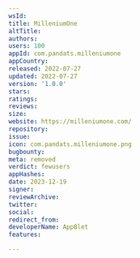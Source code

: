 ```yaml
---
wsId: 
title: MilleniumOne
altTitle: 
authors: 
users: 100
appId: com.pandats.milleniumone
appCountry: 
released: 2022-07-27
updated: 2022-07-27
version: '1.0.0'
stars: 
ratings: 
reviews: 
size: 
website: https://milleniumone.com/
repository: 
issue: 
icon: com.pandats.milleniumone.png
bugbounty: 
meta: removed
verdict: fewusers
appHashes: 
date: 2023-12-19
signer: 
reviewArchive: 
twitter: 
social: 
redirect_from: 
developerName: AppBlet
features: 

---
```


